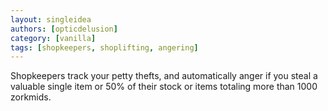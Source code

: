 ```yaml
---
layout: singleidea
authors: [opticdelusion]
category: [vanilla]
tags: [shopkeepers, shoplifting, angering]
---
```

Shopkeepers track your petty thefts, and automatically anger if you steal a valuable single item or 50% of their stock or items totaling more than 1000 zorkmids.

